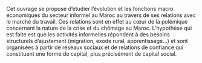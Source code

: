 Cet ouvrage se propose d’étudier l’évolution et les fonctions macro économiques du secteur informel  au Maroc au travers de ses relations avec le marché du travail. 
Ces relations sont en effet au cœur de la polémique concernant la nature de la crise et du chômage au Maroc. 
L’hypothèse qui est faite est que les activités informelles répondent à des besoins structurels d’ajustement (migration, exode rural, apprentissage…) et sont organisées à partir de réseaux sociaux et de relations de confiance qui constituent une forme de capital, plus précisément de capital social. 